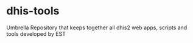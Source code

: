 # dhis-tools
Umbrella Repository that keeps together all dhis2 web apps, scripts and tools developed by EST

